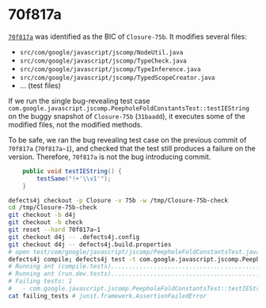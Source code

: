 # 70f817a

[`70f817a`](../commits/70f817a.diff) was identified as the BIC of `Closure-75b`. It modifies several files:
- `src/com/google/javascript/jscomp/NodeUtil.java`
- `src/com/google/javascript/jscomp/TypeCheck.java`
- `src/com/google/javascript/jscomp/TypeInference.java`
- `src/com/google/javascript/jscomp/TypedScopeCreator.java`
- ... (test files)

If we run the single bug-revealing test case `com.google.javascript.jscomp.PeepholeFoldConstantsTest::testIEString` on the buggy snapshot of `Closure-75b` (`31baadd`), it executes some of the modified files, not the modified methods.

To be safe, we ran the bug revealing test case on the previous commit of `70f817a` (`70f817a~1`), and checked that the test still produces a failure on the version. Therefore, `70f817a` is not the bug introducing commit.

```java
    public void testIEString() {
        testSame("!+'\\v1'");
    }
```

```bash
defects4j checkout -p Closure -v 75b -w /tmp/Closure-75b-check
cd /tmp/Closure-75b-check
git checkout -b d4j
git checkout -b check
git reset --hard 70f817a~1
git checkout d4j -- .defects4j.config
git checkout d4j -- defects4j.build.properties
# open test/com/google/javascript/jscomp/PeepholeFoldConstantsTest.java and add the test snippet of `testIEString`
defects4j compile; defects4j test -t com.google.javascript.jscomp.PeepholeFoldConstantsTest::testIEString
# Running ant (compile.tests)................................................ OK
# Running ant (run.dev.tests)................................................ OK
# Failing tests: 1
#   - com.google.javascript.jscomp.PeepholeFoldConstantsTest::testIEString
cat failing_tests # junit.framework.AssertionFailedError
```
